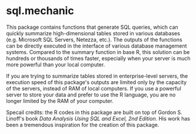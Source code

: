 # sql.mechanic
This package contains functions that generate SQL queries, which can quickly summarize high-dimensional tables stored in various databases (e.g. Microsoft SQL Servers, Netezza, etc.). The outputs of the functions can be directly executed in the interface of various database management systems. Compared to the summary function in base R, this solution can be hundreds or thousands of times faster, especially when your server is much more powerful than your local computer.

If you are trying to summarize tables stored in enterprise-level servers, the execution speed of this package's outputs are limited only by the capacity of the servers, instead of RAM of local computers. If you use a powerful server to store your data and prefer to use the R language, you are no longer limited by the RAM of your computer.

Specail credits: the R codes in this package are built on top of Gordon S. Linoff's book _Data Analysis Using SQL and Excel, 2nd Edition_. His work has been a tremendous inspiration for the creation of this package.  
